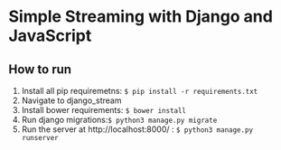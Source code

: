 # Simple Streaming with Django and JavaScript

## How to run

1. Install all pip requiremetns: `$ pip install -r requirements.txt`
2. Navigate to django_stream
3. Install bower requirements: `$ bower install`
4. Run django migrations:`$ python3 manage.py migrate`
5. Run the server at http://localhost:8000/ : `$ python3 manage.py runserver`
